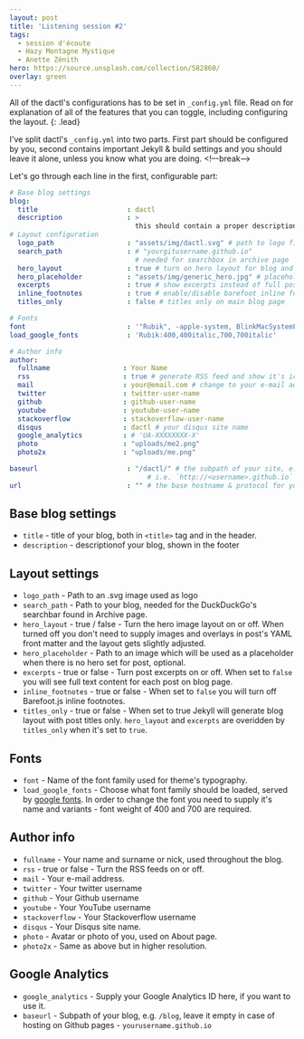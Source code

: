 ```yaml
---
layout: post
title: 'Listening session #2'
tags:
  - session d'écoute
  - Hazy Montagne Mystique
  - Anette Zénith
hero: https://source.unsplash.com/collection/582860/
overlay: green
---
```


All of the dactl's configurations has to be set in `_config.yml` file. Read on for explanation of all of the features that you can toggle, including configuring the layout.
{: .lead}

I've split dactl's `_config.yml` into two parts. First part should be configured by you, second contains important Jekyll & build settings and you should leave it alone, unless you know what you are doing.
<!–-break-–>

Let's go through each line in the first, configurable part:

~~~yaml
# Base blog settings
blog:
  title                      : dactl
  description                : >
                               this should contain a proper description
# Layout configuration
  logo_path                  : "assets/img/dactl.svg" # path to logo file
  search_path                : # "yourgitusername.github.io"
                               # needed for searchbox in archive page
  hero_layout                : true # turn on hero layout for blog and posts
  hero_placeholder           : "assets/img/generic_hero.jpg" # placeholder for hero
  excerpts                   : true # show excerpts instead of full post content on blog page
  inline_footnotes           : true # enable/disable barefoot inline footnotes
  titles_only                : false # titles only on main blog page

# Fonts
font                         : '"Rubik", -apple-system, BlinkMacSystemFont, "Helvetica Neue", sans-serif'
load_google_fonts            : 'Rubik:400,400italic,700,700italic'

# Author info
author:
  fullname                  : Your Name
  rss                       : true # generate RSS feed and show it's icon in header
  mail                      : your@email.com # change to your e-mail address
  twitter                   : twitter-user-name
  github                    : github-user-name
  youtube                   : youtube-user-name
  stackoverflow             : stackoverflow-user-name
  disqus                    : dactl # your disqus site name
  google_analytics          : # 'UA-XXXXXXXX-X'
  photo                     : "uploads/me2.png"
  photo2x                   : "uploads/me.png"

baseurl                      : "/dactl/" # the subpath of your site, e.g. /blog/, set to '' in case of hosting on GitHub pages
                                  # i.e. `http://<username>.github.io`
url                          : "" # the base hostname & protocol for your site
~~~

## Base blog settings
* `title` - title of your blog, both in `<title>` tag and in the header.
* `description` - descriptionof your blog, shown in the footer

## Layout settings
* `logo_path` - Path to an .svg image used as logo
* `search_path` - Path to your blog, needed for the DuckDuckGo's searchbar found in Archive page.
* `hero_layout` - true / false - Turn the hero image layout on or off. When turned off you don't need to supply images and overlays in post's YAML front matter and the layout gets slightly adjusted.
* `hero_placeholder` - Path to an image which will be used as a placeholder when there is no hero set for post, optional.
* `excerpts` - true or false - Turn post excerpts on or off. When set to `false` you will see full text content for each post on blog page.
* `inline_footnotes` - true or false - When set to `false` you will turn off Barefoot.js inline footnotes.
* `titles_only` - true or false - When set to true Jekyll will generate blog layout with post titles only. `hero_layout` and `excerpts` are overidden by `titles_only` when it's set to `true`.

## Fonts
* `font` - Name of the font family used for theme's typography.
* `load_google_fonts` - Choose what font family should be loaded, served by [google fonts](https://fonts.google.com).
In order to change the font you need to supply it's name and variants - font weight of 400 and 700 are required.  

## Author info
* `fullname` - Your name and surname or nick, used throughout the blog.
* `rss` - true or false - Turn the RSS feeds on or off.
* `mail` - Your e-mail address.
* `twitter` - Your twitter username
* `github` - Your Github username
* `youtube` - Your YouTube username
* `stackoverflow` - Your Stackoverflow username
* `disqus` - Your Disqus site name.
* `photo` - Avatar or photo of you, used on About page.
* `photo2x` - Same as above but in higher resolution.

## Google Analytics
* `google_analytics` - Supply your Google Analytics ID here, if you want to use it.
* `baseurl` - Subpath of your blog, e.g. `/blog`, leave it empty in case of hosting on Github pages - `yourusername.github.io`
